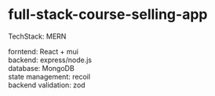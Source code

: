 # full-stack-course-selling-app

TechStack: MERN </br>

forntend: React + mui </br>
backend: express/node.js </br>
database: MongoDB </br>
state management: recoil </br>
backend validation: zod </br>

